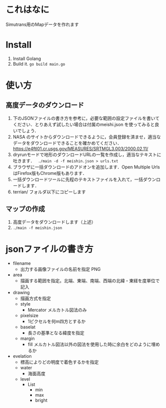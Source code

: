 # これはなに
Simutrans用のMapデータを作れます

# Install
1. Install Golang
2. Build it. `go build main.go`

# 使い方
## 高度データのダウンロード
1. 下のJSONファイルの書き方を参考に，必要な範囲の設定ファイルを書いてください．とりあえず試したい場合は付属のmeishi.json を使ってみると良いでしょう．
2. NASA のサイトからダウンロードできるように，会員登録を済ませ，適当なデータをダウンロードできることを確かめてください．https://e4ftl01.cr.usgs.gov/MEASURES/SRTMGL3.003/2000.02.11/ 
3. dryrunモードで地形のダウンロードURLの一覧を作成し，適当なテキストに吐きます． ` ./main -d -f meishin.json > urls.txt`
4. ブラウザに一括ダウンロードのアドオンを追加します．Open Multiple Urls はFirefox版もChrome版もあります．
5. 一括ダウンロードツールに先程のテキストファイルを入れて，一括ダウンロードします．
6. terrian/ フォルダ以下にコピーします

## マップの作成
1. 高度データをダウンロードします（上述）
2. `./main -f meishin.json`

# jsonファイルの書き方
 - filename
   - 出力する画像ファイルの名前を指定 PNG
 - area
   - 描画する範囲を指定。北端、東端、南端、西端の北緯・東経を度単位で記入
 - drawing
   - 描画方式を指定
   - style
     - Mercator メルカトル図法のみ
   - pixelsize
     - 1ピクセルを何m四方とするか
   - baselat
     - 長さの基準となる緯度を指定
   - margin
     - fill メルカトル図法以外の図法を使用した時に余白をどのように埋めるか
- evelation
  - 標高によりどの明度で着色するかを指定
  - water
    - 海面高度
  - level
    - List
      - min 
      - max
      - bright
      